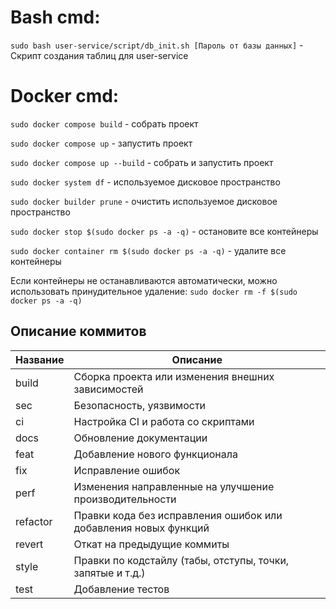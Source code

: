 # Bash cmd:
```sudo bash user-service/script/db_init.sh [Пароль от базы данных]``` - Скрипт создания таблиц для user-service

# Docker cmd:
```sudo docker compose build``` - собрать проект

```sudo docker compose up``` - запустить проект

```sudo docker compose up --build``` - собрать и запустить проект

```sudo docker system df``` - используемое дисковое пространство

```sudo docker builder prune``` - очистить используемое дисковое пространство

```sudo docker stop $(sudo docker ps -a -q)``` - остановите все контейнеры

```sudo docker container rm $(sudo docker ps -a -q)``` - удалите все контейнеры

Если контейнеры не останавливаются автоматически, можно использовать принудительное удаление:
```sudo docker rm -f $(sudo docker ps -a -q)```

## Описание коммитов
| Название | Описание                                                        |
|----------|-----------------------------------------------------------------|
| build	   | Сборка проекта или изменения внешних зависимостей               |
| sec      | Безопасность, уязвимости                                        |
| ci       | Настройка CI и работа со скриптами                              |
| docs	   | Обновление документации                                         |
| feat	   | Добавление нового функционала                                   |
| fix	   | Исправление ошибок                                              |
| perf	   | Изменения направленные на улучшение производительности          |
| refactor | Правки кода без исправления ошибок или добавления новых функций |
| revert   | Откат на предыдущие коммиты                                     |
| style	   | Правки по кодстайлу (табы, отступы, точки, запятые и т.д.)      |
| test	   | Добавление тестов                                               |
